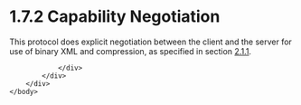 <html dir="LTR" xmlns:mshelp="http://msdn.microsoft.com/mshelp" xmlns:ddue="http://ddue.schemas.microsoft.com/authoring/2003/5" xmlns:xlink="http://www.w3.org/1999/xlink" xmlns:tool="http://www.microsoft.com/tooltip">
    <head>
        <meta http-equiv="Content-Type" content="text/html; CHARSET=utf-8"></meta>
        <meta name="save" content="history"></meta>
        <title>1.7.2 Capability Negotiation</title>
        <xml>
            <mshelp:toctitle title="1.7.2 Capability Negotiation"></mshelp:toctitle>
            <mshelp:rltitle title="[MS-SSAS]: Capability Negotiation"></mshelp:rltitle>
            <mshelp:keyword index="A" term="f42aac33-9068-4896-8ff2-f6eeb1d9dabc"></mshelp:keyword>
            <mshelp:attr name="DCSext.ContentType" value="open specification"></mshelp:attr>
            <mshelp:attr name="AssetID" value="f42aac33-9068-4896-8ff2-f6eeb1d9dabc"></mshelp:attr>
            <mshelp:attr name="TopicType" value="kbRef"></mshelp:attr>
            <mshelp:attr name="DCSext.Title" value="[MS-SSAS]: Capability Negotiation" />
        </xml>
    </head>
    <body>
        <div id="header">
            <h1 class="heading">1.7.2 Capability Negotiation</h1>
        </div>
        <div id="mainSection">
            <div id="mainBody">
                <div id="allHistory" class="saveHistory"></div>
                <div id="sectionSection0" class="section" name="collapseableSection">
                    

<p>This protocol does explicit negotiation between the client
and the server for use of binary XML and compression, as specified in section <a href="f172a52f-f69e-4051-8b3a-627433e978fb.md">2.1.1</a>.</p>


                </div>
            </div>
        </div>
    </body>
</html>